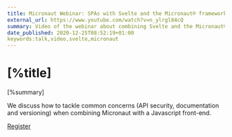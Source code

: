 ```yaml
---
title: Micronaut Webinar: SPAs with Svelte and the Micronaut® framework
external_url: https://www.youtube.com/watch?v=n_ylrgl84cQ
summary: Video of the webinar about combining Svelte and the Micronaut® framework. 
date_published: 2020-12-25T08:52:19+01:00
keywords:talk,video,svelte,micronaut
---
```


# [%title]

[%summary]

We discuss how to tackle common concerns (API security, documentation and versioning) when combining Micronaut with a Javascript front-end.

[Register]([%external_url])


